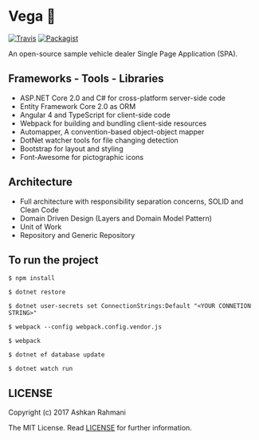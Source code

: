 # Vega :car:

[![Travis](https://img.shields.io/travis/rust-lang/rust.svg)]()
[![Packagist](https://img.shields.io/packagist/l/doctrine/orm.svg)]()

An open-source sample vehicle dealer Single Page Application (SPA).

## Frameworks - Tools - Libraries

- ASP.NET Core 2.0 and C# for cross-platform server-side code
- Entity Framework Core 2.0 as ORM
- Angular 4 and TypeScript for client-side code
- Webpack for building and bundling client-side resources
- Automapper, A convention-based object-object mapper
- DotNet watcher tools for file changing detection
- Bootstrap for layout and styling
- Font-Awesome for pictographic icons

## Architecture

- Full architecture with responsibility separation concerns, SOLID and Clean Code
- Domain Driven Design (Layers and Domain Model Pattern)
- Unit of Work
- Repository and Generic Repository

## To run the project

`$ npm install`

`$ dotnet restore`

`$ dotnet user-secrets set ConnectionStrings:Default "<YOUR CONNETION STRING>"`

`$ webpack --config webpack.config.vendor.js`

`$ webpack`

`$ dotnet ef database update`

`$ dotnet watch run`

## LICENSE

Copyright (c) 2017 Ashkan Rahmani

The MIT License. Read [LICENSE](LICENSE) for further information.